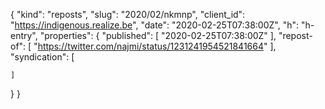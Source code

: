 {
  "kind": "reposts",
  "slug": "2020/02/nkmnp",
  "client_id": "https://indigenous.realize.be",
  "date": "2020-02-25T07:38:00Z",
  "h": "h-entry",
  "properties": {
    "published": [
      "2020-02-25T07:38:00Z"
    ],
    "repost-of": [
      "https://twitter.com/najmi/status/1231241954521841664"
    ],
    "syndication": [

    ]
  }
}
